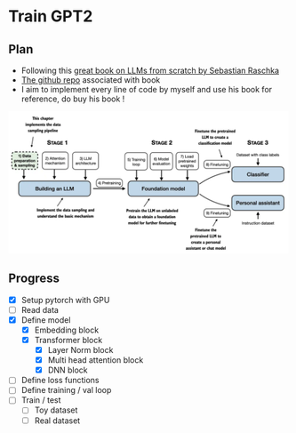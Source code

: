 # Train GPT2

## Plan
- Following this [great book on LLMs from scratch by Sebastian Raschka](https://www.manning.com/books/build-a-large-language-model-from-scratch?utm_source=raschka&utm_medium=affiliate&utm_campaign=book_raschka_build_12_12_23&a_aid=raschka&a_bid=4c2437a0&chan=mm_github)
- [The github repo](https://github.com/rasbt/LLMs-from-scratch/tree/main) associated with book
- I aim to implement every line of code by myself and use his book for reference, do buy his book !

![Downloaded Image](./downloaded_image.webp)

## Progress
- [x] Setup pytorch with GPU
- [ ] Read data
- [x] Define model
    - [x] Embedding block
    - [x] Transformer block
        - [x] Layer Norm block
        - [x] Multi head attention block
        - [x] DNN block 
- [ ] Define loss functions
- [ ] Define training / val loop
- [ ] Train / test
    - [ ] Toy dataset
    - [ ] Real dataset